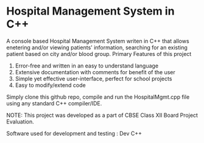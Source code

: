 # Hospital Management System in C++
A console based Hospital Management System writen in C++ that allows enetering and/or viewing patients' information, searching for an existing patient based on city and/or blood group.
Primary Features of this project
1) Error-free and written in an easy to understand language
2) Extensive documentation with comments for benefit of the user
3) Simple yet effective user-interface, perfect for school projects
4) Easy to modify/extend code

Simply clone this github repo, compile and run the HospitalMgmt.cpp file using any standard C++ compiler/IDE.

NOTE: This project was developed as a part of CBSE Class XII Board Project Evaluation.

Software used for development and testing : Dev C++ 
